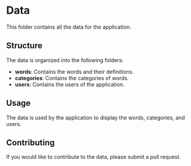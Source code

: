 # Data

This folder contains all the data for the application.

## Structure

The data is organized into the following folders:

- **words**: Contains the words and their definitions.
- **categories**: Contains the categories of words.
- **users**: Contains the users of the application.

## Usage

The data is used by the application to display the words, categories, and users.

## Contributing

If you would like to contribute to the data, please submit a pull request.
